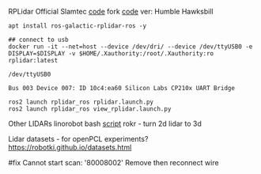 

RPLidar 
Official Slamtec [code](https://github.com/Slamtec/rplidar_ros/tree/ros2)
fork [code](https://github.com/babakhani/rplidar_ros2) ver: Humble Hawksbill

```
apt install ros-galactic-rplidar-ros -y
```

```
## connect to usb
docker run -it --net=host --device /dev/dri/ --device /dev/ttyUSB0 -e DISPLAY=$DISPLAY -v $HOME/.Xauthority:/root/.Xauthority:ro rplidar:latest

/dev/ttyUSB0

Bus 003 Device 007: ID 10c4:ea60 Silicon Labs CP210x UART Bridge
```

```
ros2 launch rplidar_ros rplidar.launch.py
ros2 launch rplidar_ros view_rplidar.launch.py
```

Other LIDARs
linorobot bash [script](https://github.com/linorobot/linorobot2/blob/galactic/install_linorobot2.bash#L62)
rokr - turn 2d lidar to 3d

Lidar datasets - for openPCL experiments?
https://robotki.github.io/datasets.html


#fix Cannot start scan: '80008002'
Remove then reconnect wire